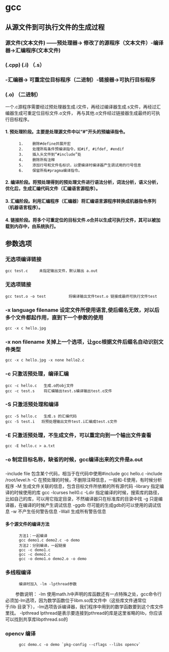 # gcc

## 从源文件到可执行文件的生成过程

###  源文件(文本文件) ——预处理器-> 修改了的源程序（文本文件）-编译器->汇编程序(文本文件)
###  (.cpp)                           (.i)                           （.s）
###  -汇编器-> 可重定位目标程序（二进制）-链接器->可执行目标程序
###                  (.o)                         （二进制）

一个.c源程序需要经过预处理器生成.i文件，再经过编译器生成.s文件，再经过汇编器生成可重定位目标文件.o文件，
再与其他.o文件经过链接器生成最终的可执行目标程序。

#### 1.	预处理阶段。主要是处理源文件中以“#”开头的预编译指令。
          1.	删除#define并展开宏
          2.	处理所有条件预编译指令，如#if, #ifdef, #endif
          3.	插入头文件到“#include”处
          4.	删除所有注释
          5.	添加行号和文件名标识，以便编译时编译器产生调试用的行号信息
          6.	保留所有#pragma编译指令。
#### 2.	编译阶段。将预处理得到的预处理文件进行语法分析，词法分析，语义分析，优化后，生成汇编代码文件（汇编语言源程序）。
#### 3.	汇编阶段。利用汇编程序（汇编器）将汇编语言源程序转换成机器指令序列（机器语言程序）。
#### 4.	链接阶段。将多个可重定位的目标文件.o合并以生成可执行文件，其可以被加载到内存中，由系统执行。


## 参数选项

###  无选项编译链接
    gcc test.c     未指定输出文件，默认输出 a.out
###  无选项链接
    gcc test.o -o test          将编译输出文件test.o 链接成最终可执行文件test
###  -x language filename 设定文件所使用语言,使后缀名无效，对以后多个文件都起作用，直到下一个参数的使用
    gcc -x c hello.jpg
### -x non filename  关掉上一个选项，让gcc根据文件后缀名自动识别文件类型
    gcc -x c hello.jpg -x none hello2.c
### -c 只激活预处理，编译汇编
    gcc -c hello.c   生成.o的obj文件
    gcc -c test.s    将汇编输出test.s编译输出test.o文件
### -S 只激活预处理和编译
    gcc -S hello.c   生成.s 的汇编代码
    gcc -S test.i   将预处理输出文件test.i汇编成test.s文件
### -E 只激活预处理，不生成文件，可以重定向到一个输出文件查看
    gcc -E hello.c > a.txt
### -o 制定目标名称，缺省的时候，gcc编译出来的文件是a.out 

###
   -include file 包含某个代码，相当于在代码中使用#include<filename>
          gcc hello.c -include /root/level.h
   -C   在预处理的时候，不删除注释信息，一般和-E使用，有时候分析程序
   -M   生成文件关联的信息，包含目标文件所依赖的所有源代码
   -library 指定编译的时候使用的库
          gcc -lcurses hell0.c
   -Ldir  指定编译的时候，搜索库的路径，比如自己的库，可以用它指定目录，不然编译器只在标准库的目录中找
   -g    只是编译器，在编译的时候产生调试信息
   -ggdb 尽可能的生成gdb的可以使用的调试信息
   -w  不产生任何警告信息
   -Wall 生成所有警告信息
   #### 多个源文件的编译方法
          方法1：一起编译
          gcc demo1.c demo2.c -o demo 
          方法2：分别编译，一起链接
          gcc -c demo1.c
          gcc -c demo2.c
          gcc -o demo1.o demo2.o -o demo
   ### 多线程编译
          编译时加入 -lm -lpthread参数
　　      参数说明：
          -lm  使用math.h中声明的库函数还有一点特殊之处，gcc命令行必须加-lm选项，因为数学函数位于libm.so库文件中（这些库文件通常位  
          于/lib 目录下），-lm选项告诉编译器，我们程序中用到的数学函数要到这个库文件里找。
          -lpthread lpthread是表示要连接到pthread的库是这里省略的lib，你应该可以找到共享库libpthread.so的
  ### opencv 编译
          gcc demo.c -o demo `pkg-config --cflags --libs opencv`

          
          
          
          

